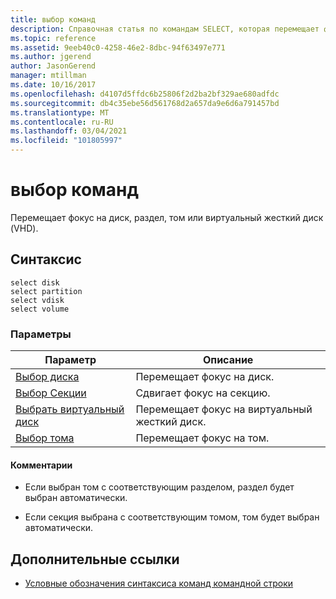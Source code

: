 ```yaml
---
title: выбор команд
description: Справочная статья по командам SELECT, которая перемещает фокус на диск, раздел, том или виртуальный жесткий диск (VHD).
ms.topic: reference
ms.assetid: 9eeb40c0-4258-46e2-8dbc-94f63497e771
ms.author: jgerend
author: JasonGerend
manager: mtillman
ms.date: 10/16/2017
ms.openlocfilehash: d4107d5ffdc6b25806f2d2ba2bf329ae680adfdc
ms.sourcegitcommit: db4c35ebe56d561768d2a657da9e6d6a791457bd
ms.translationtype: MT
ms.contentlocale: ru-RU
ms.lasthandoff: 03/04/2021
ms.locfileid: "101805997"
---
```

# <a name="select-commands"></a>выбор команд

Перемещает фокус на диск, раздел, том или виртуальный жесткий диск (VHD).

## <a name="syntax"></a>Синтаксис

```
select disk
select partition
select vdisk
select volume
```

### <a name="parameters"></a>Параметры

| Параметр | Описание |
|--|--|
| [Выбор диска](select-disk.md) | Перемещает фокус на диск. |
| [Выбор Секции](select-partition.md) | Сдвигает фокус на секцию. |
| [Выбрать виртуальный диск](select-vdisk.md) | Перемещает фокус на виртуальный жесткий диск. |
| [Выбор тома](select-volume.md) | Перемещает фокус на том. |

#### <a name="remarks"></a>Комментарии

- Если выбран том с соответствующим разделом, раздел будет выбран автоматически.

- Если секция выбрана с соответствующим томом, том будет выбран автоматически.

## <a name="additional-references"></a>Дополнительные ссылки

- [Условные обозначения синтаксиса команд командной строки](command-line-syntax-key.md)
